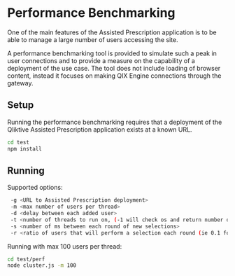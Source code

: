 # Performance Benchmarking

One of the main features of the Assisted Prescription application is to be able to manage a large number of users
accessing the site.

A performance benchmarking tool is provided to simulate such a peak in user connections and to provide a measure on the
capability of a deployment of the use case. The tool does not include loading of browser content, instead it focuses on
making QIX Engine connections through the gateway.

## Setup

Running the performance benchmarking requires that a deployment of the Qliktive Assisted Prescription application exists
at a known URL.

```sh
cd test
npm install
```

## Running

Supported options:

```sh
 -g <URL to Assisted Prescription deployment>
 -m <max number of users per thread>
 -d <delay between each added user>
 -t <number of threads to run on, (-1 will check os and return number of cores)>
 -s <number of ms between each round of new selections>
 -r <ratio of users that will perform a selection each round (ie 0.1 for 10% of the users>
 ```

Running with max 100 users per thread:

```sh
cd test/perf
node cluster.js -m 100
```
